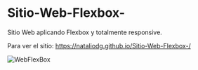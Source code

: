# Sitio-Web-Flexbox-
Sitio Web aplicando Flexbox y totalmente responsive.

Para ver el sitio:
https://nataliodg.github.io/Sitio-Web-Flexbox-/

![WebFlexBox](https://user-images.githubusercontent.com/69061023/146554912-f6db4c0c-2531-4997-aa15-bea397b2fcfc.png)
